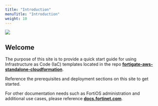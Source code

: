 ```yaml
---
title: "Introduction"
menuTitle: "Introduction"
weight: 10
---
```


![](./fgt-diag.png)

## Welcome

The purpose of this site is to provide a quick start guide for using Infrastructure as Code (IaC) templates located in the repo [**fortigate-aws-standalone-cloudformation**](https://github.com/FortinetCloudCSE/fortigate-aws-standalone-cloudformation).

Reference the prerequisites and deployment sections on this site to get started.

For other documentation needs such as FortiOS administration and additional use cases, please reference [**docs.fortinet.com**](https://docs.fortinet.com/). 
